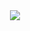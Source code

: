 <!-- ### Hi there 👋 -->

<div id="header" align="center">
  <!-- <img align="center" src="https://github-readme-stats.vercel.app/api?username=andrejustinnn&count_private=true&show_icons=true&theme=dark" /> -->
<!--   <img align="center" src="http://github-readme-streak-stats.herokuapp.com?user=andrejustinnn&hide_border=true" /> -->
  <img align="center" src="http://github-profile-summary-cards.vercel.app/api/cards/profile-details?username=andrejustinnn&theme=nord_dark"/>
</div>

<!-- <div id="header" align="center">
  <img align="center" src="https://spotify-recently-played-readme.vercel.app/api?user=andrejustinnn&count=1" />
</div> -->
<!--START_SECTION:waka-->

<!--END_SECTION:waka-->


<!--
**andrejustinnn/andrejustinnn** is a ✨ _special_ ✨ repository because its `README.md` (this file) appears on your GitHub profile.

Here are some ideas to get you started:

- 🔭 I’m currently working on Avian Brands
- 🌱 I’m currently learning ...
- 👯 I’m looking to collaborate on ...
- 🤔 I’m looking for help with ...
- 💬 Ask me about ...
- 📫 How to reach me: ...
- 😄 Pronouns: ...
- ⚡ Fun fact: ...
-->
